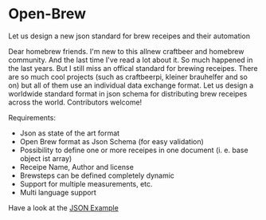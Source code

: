 # Open-Brew
Let us design a new json standard for brew receipes and their automation

Dear homebrew friends. I'm new to this allnew craftbeer and homebrew community. And the last time I've read a lot about it. So much happened in the last years. But I still miss an offical standard for brewing receipes. There are so much cool projects (such as craftbeerpi, kleiner brauhelfer and so on) but all of them use an individual data exchange format. Let us design a worldwide standard format in json schema for distributing brew receipes across the world. Contributors welcome!

Requirements:
- Json as state of the art format
- Open Brew format as Json Schema (for easy validation)
- Possibility to define one or more receipes in one document (i. e. base object ist array)
- Receipe Name, Author and license
- Brewsteps can be defined completely dynamic
- Support for multiple measurements, etc.
- Multi language support

Have a look at the [JSON Example](https://github.com/SeeSharp7/Open-Brew/blob/master/example_open_brew_v_0_0_1.json "JSON Example for Open Brew Version 0.0.1")
